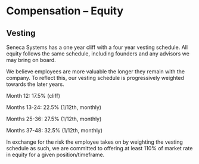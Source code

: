 # Compensation – Equity

## Vesting

Seneca Systems has a one year cliff with a four year vesting schedule. All equity follows the same schedule, including founders and any advisors we may bring on board.

We believe employees are more valuable the longer they remain with the company. To reflect this, our vesting schedule is progressively weighted towards the later years.

Month 12: 17.5% (cliff)

Months 13-24: 22.5% (1/12th, monthly)

Months 25-36: 27.5% (1/12th, monthly)

Months 37-48: 32.5% (1/12th, monthly)

In exchange for the risk the employee takes on by weighting the vesting schedule as such, we are committed to offering at least 110% of market rate in equity for a given position/timeframe.

